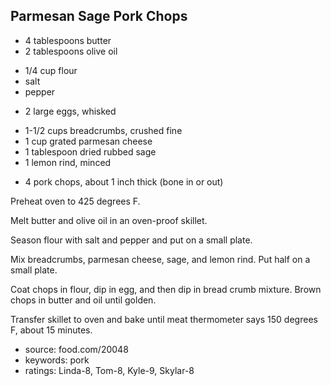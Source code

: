 Parmesan Sage Pork Chops
------------------------

- 4 tablespoons butter
- 2 tablespoons olive oil
<!-- -->
- 1/4 cup flour
- salt
- pepper
<!-- -->
- 2 large eggs, whisked
<!-- -->
- 1-1/2 cups breadcrumbs, crushed fine
- 1 cup grated parmesan cheese
- 1 tablespoon dried rubbed sage
- 1 lemon rind, minced
<!-- -->
- 4 pork chops, about 1 inch thick (bone in or out)

Preheat oven to 425 degrees F.

Melt butter and olive oil in an oven-proof skillet.

Season flour with salt and pepper and put on a small plate.

Mix breadcrumbs, parmesan cheese, sage, and lemon rind.  Put half on a
small plate.

Coat chops in flour, dip in egg, and then dip in bread crumb mixture.
Brown chops in butter and oil until golden.

Transfer skillet to oven and bake until meat thermometer says 150
degrees F, about 15 minutes.

- source: food.com/20048
- keywords: pork
- ratings: Linda-8, Tom-8, Kyle-9, Skylar-8
